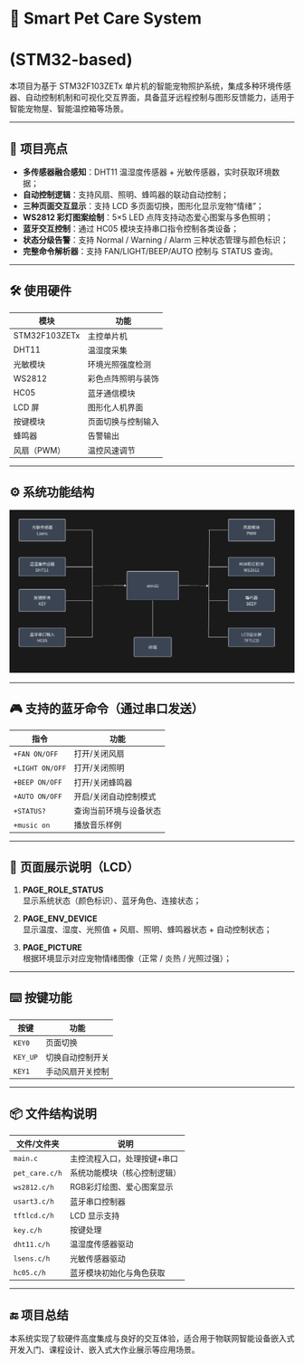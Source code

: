 # 🐾 Smart Pet Care System

#  (STM32-based)

本项目为基于 STM32F103ZETx 单片机的智能宠物照护系统，集成多种环境传感器、自动控制机制和可视化交互界面，具备蓝牙远程控制与图形反馈能力，适用于智能宠物屋、智能温控箱等场景。

---

## 🌟 项目亮点

- **多传感器融合感知**：DHT11 温湿度传感器 + 光敏传感器，实时获取环境数据；
- **自动控制逻辑**：支持风扇、照明、蜂鸣器的联动自动控制；
- **三种页面交互显示**：支持 LCD 多页面切换，图形化显示宠物“情绪”；
- **WS2812 彩灯图案绘制**：5×5 LED 点阵支持动态爱心图案与多色照明；
- **蓝牙交互控制**：通过 HC05 模块支持串口指令控制各类设备；
- **状态分级告警**：支持 Normal / Warning / Alarm 三种状态管理与颜色标识；
- **完整命令解析器**：支持 FAN/LIGHT/BEEP/AUTO 控制与 STATUS 查询。

---

## 🛠️ 使用硬件

| 模块          | 功能               |
| ------------- | ------------------ |
| STM32F103ZETx | 主控单片机         |
| DHT11         | 温湿度采集         |
| 光敏模块      | 环境光照强度检测   |
| WS2812        | 彩色点阵照明与装饰 |
| HC05          | 蓝牙通信模块       |
| LCD 屏        | 图形化人机界面     |
| 按键模块      | 页面切换与控制输入 |
| 蜂鸣器        | 告警输出           |
| 风扇（PWM）   | 温控风速调节       |

---

## ⚙️ 系统功能结构

![系统结构图](img/structure.png)



---

## 🎮 支持的蓝牙命令（通过串口发送）

| 指令            | 功能                   |
| --------------- | ---------------------- |
| `+FAN ON/OFF`   | 打开/关闭风扇          |
| `+LIGHT ON/OFF` | 打开/关闭照明          |
| `+BEEP ON/OFF`  | 打开/关闭蜂鸣器        |
| `+AUTO ON/OFF`  | 开启/关闭自动控制模式  |
| `+STATUS?`      | 查询当前环境与设备状态 |
| `+music on`     | 播放音乐样例           |

---

## 📱 页面展示说明（LCD）

1. **PAGE_ROLE_STATUS**  
   显示系统状态（颜色标识）、蓝牙角色、连接状态；

2. **PAGE_ENV_DEVICE**  
   显示温度、湿度、光照值 + 风扇、照明、蜂鸣器状态 + 自动控制状态；

3. **PAGE_PICTURE**  
   根据环境显示对应宠物情绪图像（正常 / 炎热 / 光照过强）；

---

## ⌨️ 按键功能

| 按键     | 功能             |
| -------- | ---------------- |
| `KEY0`   | 页面切换         |
| `KEY_UP` | 切换自动控制开关 |
| `KEY1`   | 手动风扇开关控制 |

---

## 📦 文件结构说明

| 文件/文件夹    | 说明                         |
| -------------- | ---------------------------- |
| `main.c`       | 主控流程入口，处理按键+串口  |
| `pet_care.c/h` | 系统功能模块（核心控制逻辑） |
| `ws2812.c/h`   | RGB彩灯绘图、爱心图案显示    |
| `usart3.c/h`   | 蓝牙串口控制器               |
| `tftlcd.c/h`   | LCD 显示支持                 |
| `key.c/h`      | 按键处理                     |
| `dht11.c/h`    | 温湿度传感器驱动             |
| `lsens.c/h`    | 光敏传感器驱动               |
| `hc05.c/h`     | 蓝牙模块初始化与角色获取     |

---

## 🔚 项目总结

本系统实现了软硬件高度集成与良好的交互体验，适合用于物联网智能设备嵌入式开发入门、课程设计、嵌入式大作业展示等应用场景。